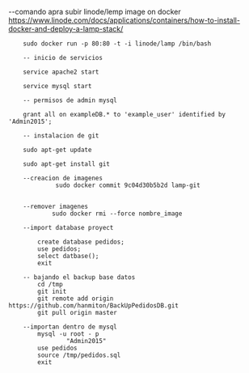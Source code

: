 --comando apra subir linode/lemp image on docker
		https://www.linode.com/docs/applications/containers/how-to-install-docker-and-deploy-a-lamp-stack/

		sudo docker run -p 80:80 -t -i linode/lamp /bin/bash

		-- inicio de servicios 

		service apache2 start

		service mysql start

		-- permisos de admin mysql 	

		grant all on exampleDB.* to 'example_user' identified by 'Admin2015';

		-- instalacion de git 

		sudo apt-get update

		sudo apt-get install git

		--creacion de imagenes 
				 sudo docker commit 9c04d30b5b2d lamp-git


		--remover imagenes
				sudo docker rmi --force nombre_image

		--import database proyect 

			create database pedidos;
			use pedidos;
			select datbase();
			exit

		-- bajando el backup base datos
			cd /tmp
			git init
			git remote add origin  https://github.com/hanmiton/BackUpPedidosDB.git
			git pull origin master

		--importan dentro de mysql
			mysql -u root - p 
					"Admin2015"	
			use pedidos
			source /tmp/pedidos.sql
			exit

			





